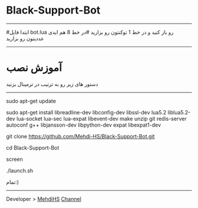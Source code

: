 # Black-Support-Bot
* * *
#ابتدا فایل bot.lua رو باز کنید و در خط 1 توکنتون رو بزارید
#در خط 8 هم ایدی عددیتون رو بزارید
* * *
# آموزش نصب
دستور های زیر رو به ترتیب در ترمینال بزنید

* * *
sudo apt-get update

sudo apt-get install libreadline-dev libconfig-dev libssl-dev lua5.2 liblua5.2-dev lua-socket lua-sec lua-expat libevent-dev make unzip git redis-server autoconf g++ libjansson-dev libpython-dev expat libexpat1-dev


git clone https://github.com/Mehdi-HS/Black-Support-Bot.git

cd Black-Support-Bot

screen

./launch.sh

تمام:)
* * *
 Developer > [MehdiHS](https://Telegram.me/MehdiHS)
 [Channel](https://Telegram.me/Black_CH)

